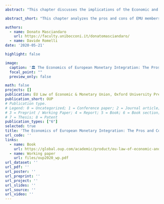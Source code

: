 ```yaml
---
abstract: "This chapter discusses the implications of the Economic and Monetary Union (EMU) for European countries, exploring the economic benefits and potential drawbacks of participation. It assesses the trade-offs between the advantages of monetary integration, such as reduced transaction costs and increased economic stability, against the risks of losing national monetary sovereignty and the challenges of policy coordination among member states."

abstract_short: "This chapter analyzes the pros and cons of EMU membership, highlighting the economic benefits of monetary integration and the associated risks of national sovereignty loss and policy challenges."

authors:
  - name: Donato Masciandaro
    url: https://faculty.unibocconi.it/donatomasciandaro/
  - name: Davide Romelli
date: '2020-05-21'

highlight: false

image:
  caption: '🏛️ The Economics of European Monetary Integration: The Pros and Cons of EMU Membership'
  focal_point: ""
  preview_only: false

math: false
projects: []
publication: EU Law of Economic & Monetary Union, Oxford University Press
publication_short: OUP
# Publication type.
# Legend: 0 = Uncategorized; 1 = Conference paper; 2 = Journal article;
# 3 = Preprint / Working Paper; 4 = Report; 5 = Book; 6 = Book section;
# 7 = Thesis; 8 = Patent
publication_types: ["6"]
selected: true
title: 'The Economics of European Monetary Integration: The Pros and Cons of EMU Membership'
url_code: ''
links:
  - name: Book
    url: https://global.oup.com/academic/product/eu-law-of-economic-and-monetary-union-9780198793748?q=Amtenbrink&lang=en&cc=de#
  - name: Working paper
    url: files/oup2020_wp.pdf
url_dataset: ''
url_pdf: ''
url_poster: ''
url_preprint: ''
url_project: ''
url_slides: ''
url_source: ''
url_video: ''
---
```

